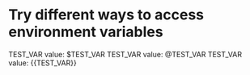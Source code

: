 
# Try different ways to access environment variables

TEST_VAR value: $TEST_VAR
TEST_VAR value: @TEST_VAR
TEST_VAR value: {{TEST_VAR}}
